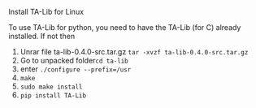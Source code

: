 Install TA-Lib for Linux

To use TA-Lib for python, you need to have the TA-Lib (for C) already installed. If not then
1. Unrar file ta-lib-0.4.0-src.tar.gz `tar -xvzf ta-lib-0.4.0-src.tar.gz`
2. Go to unpacked folder`cd ta-lib`
3. enter `./configure --prefix=/usr`
4. `make`
5. `sudo make install`
6. `pip install TA-Lib`
